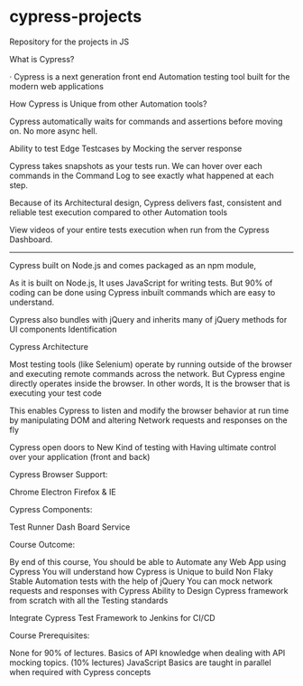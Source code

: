 # cypress-projects
Repository for the projects in JS

What is Cypress?

· Cypress is a next generation front end Automation testing tool built for the modern web applications

How Cypress is Unique from other Automation tools?

Cypress automatically waits for commands and assertions before moving on. No more async hell.

Ability to test Edge Testcases by Mocking the server response

Cypress takes snapshots as your tests run. We can hover over each commands in the Command Log to see exactly what happened at each step.

Because of its Architectural design, Cypress delivers fast, consistent and reliable test execution compared to other Automation tools

View videos of your entire tests execution when run from the Cypress Dashboard.

*******************************************************************************************

Cypress built on Node.js and comes packaged as an npm module,

As it is built on Node.js, It uses JavaScript for writing tests. But 90% of coding can be done using Cypress inbuilt commands which are easy to understand.

Cypress also bundles with jQuery and inherits many of jQuery methods for UI components Identification

Cypress Architecture

Most testing tools (like Selenium) operate by running outside of the browser and executing remote commands across the network. But Cypress engine directly operates inside the browser. In other words, It is the browser that is executing your test code

This enables Cypress to listen and modify the browser behavior at run time by manipulating DOM and altering Network requests and responses on the fly

Cypress open doors to New Kind of testing with Having ultimate control over your application (front and back)



Cypress Browser Support:


Chrome
Electron
Firefox & IE


Cypress Components:

Test Runner
Dash Board Service



Course Outcome:

By end of this course, You should be able to Automate any Web App using Cypress
You will understand how Cypress is Unique to build Non Flaky Stable Automation tests with the help of jQuery
You can mock network requests and responses with Cypress
Ability to Design Cypress framework from scratch with all the Testing standards

Integrate Cypress Test Framework to Jenkins for CI/CD




Course Prerequisites:

None for 90% of lectures.
Basics of API knowledge when dealing with API mocking topics. (10% lectures)
JavaScript Basics are taught in parallel when required with Cypress concepts